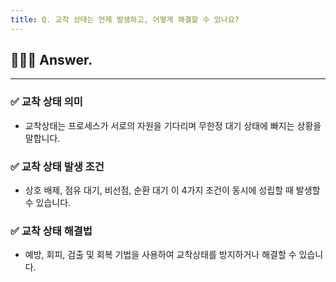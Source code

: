 ```yaml
---
title: Q. 교착 상태는 언제 발생하고, 어떻게 해결할 수 있나요?
---
```


## 🧑🏻‍💻 Answer.
---

### ✅ 교착 상태 의미
- 교착상태는 프로세스가 서로의 자원을 기다리며 무한정 대기 상태에 빠지는 상황을 말합니다.

### ✅ 교착 상태 발생 조건
- 상호 배제, 점유 대기, 비선점, 순환 대기 이 4가지 조건이 동시에 성립할 때 발생할 수 있습니다.

### ✅ 교착 상태 해결법
- 예방, 회피, 검출 및 회복 기법을 사용하여 교착상태를 방지하거나 해결할 수 있습니다.
